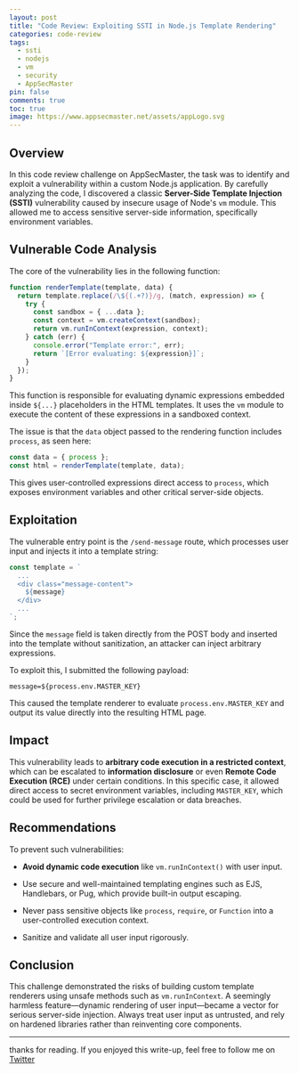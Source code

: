 ```yaml
---
layout: post
title: "Code Review: Exploiting SSTI in Node.js Template Rendering"
categories: code-review
tags:
  - ssti
  - nodejs
  - vm
  - security
  - AppSecMaster
pin: false
comments: true
toc: true
image: https://www.appsecmaster.net/assets/appLogo.svg
---
```

## Overview

In this code review challenge on AppSecMaster, the task was to identify and exploit a vulnerability within a custom Node.js application. By carefully analyzing the code, I discovered a classic **Server-Side Template Injection (SSTI)** vulnerability caused by insecure usage of Node's `vm` module. This allowed me to access sensitive server-side information, specifically environment variables.

## Vulnerable Code Analysis

The core of the vulnerability lies in the following function:

```js
function renderTemplate(template, data) {
  return template.replace(/\${(.+?)}/g, (match, expression) => {
    try {
      const sandbox = { ...data };
      const context = vm.createContext(sandbox);
      return vm.runInContext(expression, context);
    } catch (err) {
      console.error("Template error:", err);
      return `[Error evaluating: ${expression}]`;
    }
  });
}
````

This function is responsible for evaluating dynamic expressions embedded inside `${...}` placeholders in the HTML templates. It uses the `vm` module to execute the content of these expressions in a sandboxed context.

The issue is that the `data` object passed to the rendering function includes `process`, as seen here:

```js
const data = { process };
const html = renderTemplate(template, data);
```

This gives user-controlled expressions direct access to `process`, which exposes environment variables and other critical server-side objects.

## Exploitation

The vulnerable entry point is the `/send-message` route, which processes user input and injects it into a template string:

```js
const template = `
  ...
  <div class="message-content">
    ${message}
  </div>
  ...
`;
```

Since the `message` field is taken directly from the POST body and inserted into the template without sanitization, an attacker can inject arbitrary expressions.

To exploit this, I submitted the following payload:

```
message=${process.env.MASTER_KEY}
```

This caused the template renderer to evaluate `process.env.MASTER_KEY` and output its value directly into the resulting HTML page.

## Impact

This vulnerability leads to **arbitrary code execution in a restricted context**, which can be escalated to **information disclosure** or even **Remote Code Execution (RCE)** under certain conditions. In this specific case, it allowed direct access to secret environment variables, including `MASTER_KEY`, which could be used for further privilege escalation or data breaches.

## Recommendations

To prevent such vulnerabilities:

- **Avoid dynamic code execution** like `vm.runInContext()` with user input.
    
- Use secure and well-maintained templating engines such as EJS, Handlebars, or Pug, which provide built-in output escaping.
    
- Never pass sensitive objects like `process`, `require`, or `Function` into a user-controlled execution context.
    
- Sanitize and validate all user input rigorously.
    
## Conclusion

This challenge demonstrated the risks of building custom template renderers using unsafe methods such as `vm.runInContext`. A seemingly harmless feature—dynamic rendering of user input—became a vector for serious server-side injection. Always treat user input as untrusted, and rely on hardened libraries rather than reinventing core components.

---
thanks for reading.
If you enjoyed this write-up, feel free to follow me on [Twitter](https://twitter.com/00xmora)